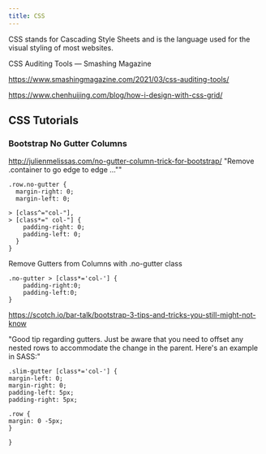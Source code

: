 ```yaml
---
title: CSS
---
```


CSS stands for Cascading Style Sheets and is the language used for the visual styling of most websites.

CSS Auditing Tools — Smashing Magazine

https://www.smashingmagazine.com/2021/03/css-auditing-tools/

https://www.chenhuijing.com/blog/how-i-design-with-css-grid/

## CSS Tutorials

### Bootstrap No Gutter Columns

http://julienmelissas.com/no-gutter-column-trick-for-bootstrap/ "Remove .container to go edge to edge ...""

```
.row.no-gutter {
  margin-right: 0;
  margin-left: 0;

> [class^="col-"],
> [class*=" col-"] {
    padding-right: 0;
    padding-left: 0;
  }
}
```

Remove Gutters from Columns with .no-gutter class

```
.no-gutter > [class*='col-'] {
    padding-right:0;
    padding-left:0;
}
```

https://scotch.io/bar-talk/bootstrap-3-tips-and-tricks-you-still-might-not-know

"Good tip regarding gutters. Just be aware that you need to offset any nested rows to accommodate the change in the parent. Here's an example in SASS:"

```
.slim-gutter [class*='col-'] {
margin-left: 0;
margin-right: 0;
padding-left: 5px;
padding-right: 5px;

.row {
margin: 0 -5px;
}

}
```
